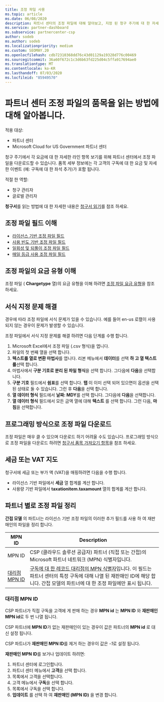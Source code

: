 ```yaml
---
title: 조정 파일 사용
ms.topic: article
ms.date: 06/08/2020
description: 파트너 센터의 조정 파일에 대해 알아보고, 지정 된 청구 주기에 대 한 자세한 라인 항목 항목 보기를 해석 하는 방법에 대해 알아봅니다.
ms.service: partner-dashboard
ms.subservice: partnercenter-csp
author: sodeb
ms.author: sodeb
ms.localizationpriority: medium
ms.custom: SEOMAY.20
ms.openlocfilehash: cdb72310368dd76c43d01129a19328d776c00469
ms.sourcegitcommit: 36a60f672c1c3d6b63fd225d04c5ffa917694ae0
ms.translationtype: MT
ms.contentlocale: ko-KR
ms.lasthandoff: 07/03/2020
ms.locfileid: "85949570"
---
```

# <a name="learn-how-to-read-the-line-items-in-your-partner-center-reconciliation-files"></a>파트너 센터 조정 파일의 품목을 읽는 방법에 대해 알아봅니다.

적용 대상:

- 파트너 센터
- Microsoft Cloud for US Government 파트너 센터

청구 주기에서 각 요금에 대 한 자세한 라인 항목 보기를 위해 파트너 센터에서 조정 파일을 다운로드할 수 있습니다. 품목 세부 정보에는 각 고객의 구독에 대 한 요금 및 자세한 이벤트 (예: 구독에 대 한 좌석 추가)가 포함 됩니다.

적절 한 역할:

- 청구 관리자
- 글로벌 관리자

**청구서**를 읽는 방법에 대 한 자세한 내용은 [청구서 읽기](read-your-bill.md)를 참조 하세요.

## <a name="understand-reconciliation-file-fields"></a>조정 파일 필드 이해

- [라이선스 기반 조정 파일 필드](license-based-recon-files.md)
- [사용 빈도 기반 조정 파일 필드](usage-based-recon-files.md)
- [일회성 및 되풀이 조정 파일 필드](one-time-recurring-recon-files.md)
- [매일 등급 사용 조정 파일 필드](daily-rated-usage-recon-files.md)

## <a name="understand-charge-types-in-reconciliation-files"></a>조정 파일의 요금 유형 이해

조정 파일 ( **Chargetype** 열)의 요금 유형을 이해 하려면 [조정 파일 요금 유형](recon-file-charge-types.md)을 참조 하세요.

## <a name="fix-formatting-issues"></a>서식 지정 문제 해결

경우에 따라 조정 파일에 서식 문제가 있을 수 있습니다. 예를 들어 en-us 로캘이 사용 되지 않는 경우이 문제가 발생할 수 있습니다.

조정 파일에서 서식 지정 문제를 해결 하려면 다음 단계를 수행 합니다.

1. Microsoft Excel에서 조정 파일 (.csv 형식)을 엽니다.
2. 파일의 첫 번째 열을 선택 합니다.
3. **텍스트를 열로 변환 마법사**를 엽니다. 리본 메뉴에서 **데이터**를 선택 **하 고 열 텍스트를**선택 합니다.
4. 마법사에서 **구분 기호로 분리 된 파일 형식**을 선택 합니다. 그다음에 **다음**을 선택합니다.
5. **구분 기호** 필드에서 **쉼표**를 선택 합니다. **탭** 이 이미 선택 되어 있으면이 옵션을 선택 된 상태로 둘 수 있습니다. 그런 후 **다음**을 선택 합니다.
6. **열 데이터 형식** 필드에서 **날짜: MDY**를 선택 합니다. 그다음에 **다음**을 선택합니다.
7. **열 데이터 형식** 필드에서 모든 금액 열에 대해 **텍스트** 를 선택 합니다. 그런 다음, **마침**을 선택합니다.

## <a name="download-reconciliation-files-programmatically"></a>프로그래밍 방식으로 조정 파일 다운로드

조정 파일은 매우 클 수 있으며 다운로드 하기 어려울 수도 있습니다. 프로그래밍 방식으로 조정 파일을 다운로드 하려면 [청구서 품목 가져오기 항목](https://docs.microsoft.com/partner-center/develop/get-invoiceline-items)을 참조 하세요.

## <a name="map-taxes-or-vat"></a>세금 또는 VAT 지도

청구서에 세금 또는 부가 액 (VAT)을 매핑하려면 다음을 수행 합니다.

- 라이선스 기반 파일에서 **세금** 열 합계를 계산 합니다.
- 사용량 기반 파일에서 **taxationitem.taxamount** 열의 합계를 계산 합니다.

## <a name="itemize-reconciliation-files-by-partner"></a>파트너 별로 조정 파일 정리

**간접 모델** 의 파트너는 라이선스 기반 조정 파일의 이러한 추가 필드를 사용 하 여 재판매인의 파일을 정리 합니다.

| MPN ID | Description |
| ------ | ----------- |
| MPN ID | CSP (클라우드 솔루션 공급자) 파트너 (직접 또는 간접)의 Microsoft 파트너 네트워크 (MPN) 식별자입니다. |
| [대리점 MPN ID](#reseller-mpn-id) | [구독에 대 한 레코드 대리점의 MPN 식별자](#reseller-mpn-id)입니다. 이 필드는 파트너 센터의 특정 구독에 대해 나열 된 재판매인 ID에 해당 합니다. 간접 모델의 파트너에 대 한 조정 파일에만 표시 됩니다. |

### <a name="reseller-mpn-id"></a>대리점 MPN ID

CSP 파트너가 직접 구독을 고객에 게 판매 하는 경우 **MPN id** 는 **MPN ID** 와 **재판매인 MPN id**로 두 번 나열 됩니다.

CSP 파트너에 **MPN ID**가 없는 재판매인이 있는 경우이 값은 파트너의 **MPN id** 로 대신 설정 됩니다.

CSP 파트너가 **재판매인 MPN ID**를 제거 하는 경우이 값은 *-1*로 설정 됩니다.

**재판매인 MPN ID**를 보거나 업데이트 하려면:

1. 파트너 센터에 로그인합니다.
2. 파트너 센터 메뉴에서 **고객**을 선택 합니다.
3. 목록에서 고객을 선택합니다.
4. 고객 메뉴에서 **구독**을 선택 합니다.
5. 목록에서 구독을 선택 합니다.
6. **업데이트** 를 선택 하 여 **재판매인 (MPN ID)** 을 변경 합니다.
